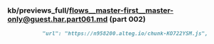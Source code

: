 ### kb/previews_full/flows__master-first__master-only@guest.har.part061.md (part 002)

```md
           "url": "https://n958200.alteg.io/chunk-KO722YSM.js",
 
```

```
